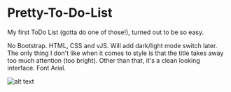 # Pretty-To-Do-List
My first ToDo List (gotta do one of those!), turned out to be so easy.

No Bootstrap. HTML, CSS and vJS. Will add dark/light mode switch later. The only thing I don't like when it comes to style is that the title takes away too much attention (too bright). Other than that, it's a clean looking interface. Font Arial.

![alt text](https://repository-images.githubusercontent.com/407515702/a0c9018c-425e-4c73-bdfd-321f22778902)
